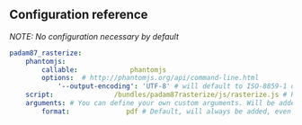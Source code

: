 ## Configuration reference ##

*NOTE: No configuration necessary by default*

```YAML
padam87_rasterize:
    phantomjs:
        callable:             phantomjs
        options:  # http://phantomjs.org/api/command-line.html
            '--output-encoding': 'UTF-8' # will default to ISO-8859-1 on windows
    script:               /bundles/padam87rasterize/js/rasterize.js # Relative to web dir
    arguments: # You can define your own custom arguments. Will be added by default to every process.
        format:              pdf # Default, will always be added, even if you remove it from here.
```
